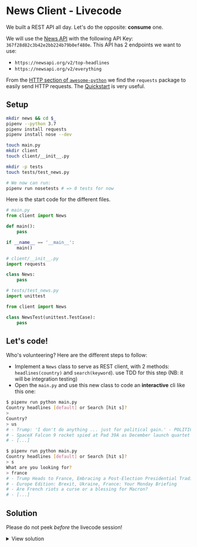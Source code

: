 # News Client - Livecode

We built a REST API all day. Let's do the opposite: **consume** one.

We will use the [News API](https://newsapi.org/) with the following API Key: `367f28d82c3b42e2bb224b79b0ef480e`. This API has 2 endpoints we want to use:

- `https://newsapi.org/v2/top-headlines`
- `https://newsapi.org/v2/everything`

From the [HTTP section of `awesome-python`](https://github.com/vinta/awesome-python#http) we find the `requests` package to easily send HTTP requests. The [Quickstart](http://docs.python-requests.org/en/master/user/quickstart/) is very useful.

## Setup

```bash
mkdir news && cd $_
pipenv --python 3.7
pipenv install requests
pipenv install nose --dev

touch main.py
mkdir client
touch client/__init__.py

mkdir -p tests
touch tests/test_news.py

# We now can run:
pipenv run nosetests # => 0 tests for now
```

Here is the start code for the different files.

```python
# main.py
from client import News

def main():
    pass

if __name__ == '__main__':
    main()

```

```python
# client/__init__.py
import requests

class News:
    pass
```

```python
# tests/test_news.py
import unittest

from client import News

class NewsTest(unittest.TestCase):
    pass
```

## Let's code!

Who's volunteering? Here are the different steps to follow:

- Implement a `News` class to serve as REST client, with 2 methods: `headlines(country)` and `search(keyword`). use TDD for this step (NB: it will be integration testing)
- Open the `main.py` and use this new class to code an **interactive** cli like this one:

```bash
$ pipenv run python main.py
Country headlines [default] or Search [hit s]?
>
Country?
> us
# - Trump: 'I don't do anything ... just for political gain.' - POLITICO
# - SpaceX Falcon 9 rocket spied at Pad 39A as December launch quartet aligns - Teslarati
# - [...]

$ pipenv run python main.py
Country headlines [default] or Search [hit s]?
> s
What are you looking for?
> france
# - Trump Heads to France, Embracing a Post-Election Presidential Tradition
# - Europe Edition: Brexit, Ukraine, France: Your Monday Briefing
# - Are French riots a curse or a blessing for Macron?
# - [...]
```

## Solution

Please do not peek _before_ the livecode session!

<details><summary markdown='span'>View solution
</summary>

```python
# tests/test_news.py
import unittest

from client import News

class NewsTest(unittest.TestCase):
    def test_french_headlines(self):
        news = News()
        articles = news.headlines("fr")
        self.assertEqual(type(articles), list)
        self.assertGreater(len(articles), 0)

    def test_search(self):
        news = News()
        articles = news.search("france")
        self.assertEqual(type(articles), list)
        self.assertGreater(len(articles), 0)
```

```python
# client/__init__.py
import requests

class News:
    API_KEY = "367f28d82c3b42e2bb224b79b0ef480e"
    BASE_URL = "https://newsapi.org/v2"

    def headlines(self, country = "us"):
        payload = { 'country': country, 'apiKey': self.API_KEY }
        response = requests.get(f"{self.BASE_URL}/top-headlines", params=payload)
        return response.json()['articles']

    def search(self, keyword):
        payload = { 'q': keyword, 'apiKey': self.API_KEY }
        response = requests.get(f"{self.BASE_URL}/everything", params=payload)
        return response.json()['articles']
```

```python
# main.py
from client import News

def main():
    news = News()

    choice = input("Country headlines [default] or Search [hit s]?\n> ")
    if choice == "s":
        keyword = input("What are you looking for?\n> ")
        for article in news.search(keyword):
            print(f"- {article['title']}")
    else:
        country = input("Country?\n> ")
        for article in news.headlines(country):
            print(f"- {article['title']}")

if __name__ == '__main__':
    main()
```
</details>
